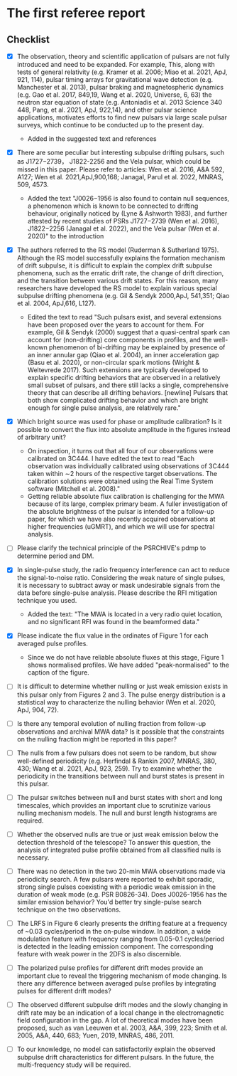 # The first referee report

## Checklist

* [x] The observation, theory and scientific application of pulsars are not fully introduced and need to be expanded. For example, This, along with tests of general relativity (e.g. Kramer et al. 2006; Miao et al. 2021, ApJ, 921, 114), pulsar timing arrays for gravitational wave detection (e.g. Manchester et al. 2013), pulsar braking and magnetospheric dynamics (e.g. Gao et al. 2017, 849,19, Wang et al. 2020, Universe, 6, 63) the neutron star equation of state (e.g. Antoniadis et al. 2013 Science 340 448, Pang, et al. 2021, ApJ, 922,14), and other pulsar science applications, motivates efforts to find new pulsars via large scale pulsar surveys, which continue to be conducted up to the present day.

  * Added in the suggested text and references

* [x] There are some peculiar but interesting subpulse drifting pulsars, such as J1727−2739， J1822-2256 and the Vela pulsar, which could be missed in this paper. Please refer to articles: Wen et al. 2016, A&A 592, A127; Wen et al. 2021,ApJ,900,168; Janagal, Parul et al. 2022, MNRAS, 509, 4573.

  * Added the text "J0026−1956 is also found to contain null sequences, a phenomenon which is known to be connected to drifting behaviour, originally noticed by (Lyne & Ashworth 1983), and further attested by recent studies of PSRs J1727−2739 (Wen et al. 2016), J1822−2256 (Janagal et al. 2022), and the Vela pulsar (Wen et al. 2020)" to the introduction

* [x] The authors referred to the RS model (Ruderman & Sutherland 1975). Although the RS model successfully explains the formation mechanism of drift subpulse, it is difficult to explain the complex drift subpulse phenomena, such as the erratic drift rate, the change of drift direction, and the transition between various drift states. For this reason, many researchers have developed the RS model to explain various special subpulse drifting phenomena (e.g. Gil & Sendyk 2000,ApJ, 541,351; Qiao et al. 2004, ApJ,616, L127).

  * Edited the text to read "Such pulsars exist, and several extensions have been proposed over the years to account for them. For example, Gil & Sendyk (2000) suggest that a quasi-central spark can account for (non-drifting) core components in profiles, and the well-known phenomenon of bi-drifting may be explained by presence of an inner annular gap (Qiao et al. 2004), an inner acceleration gap (Basu et al. 2020), or non-circular spark motions (Wright & Weltevrede 2017). Such extensions are typically developed to explain specific drifting behaviors that are observed in a relatively small subset of pulsars, and there still lacks a single, comprehensive theory that can describe all drifting behaviors. [newline] Pulsars that both show complicated drifting behavior and which are bright enough for single pulse analysis, are relatively rare."

* [x] Which bright source was used for phase or amplitude calibration? Is it possible to convert the flux into absolute amplitude in the figures instead of arbitrary unit?

  * On inspection, it turns out that all four of our observations were calibrated on 3C444. I have edited the text to read "Each observation was individually calibrated using observations of 3C444 taken within ∼2 hours of the respective target observations. The calibration solutions were obtained using the Real Time System software (Mitchell et al. 2008)."
  * Getting reliable absolute flux calibration is challenging for the MWA because of its large, complex primary beam. A fuller investigation of the absolute brightness of the pulsar is intended for a follow-up paper, for which we have also recently acquired observations at higher frequencies (uGMRT), and which we will use for spectral analysis.

* [ ] Please clarify the technical principle of the PSRCHIVE's pdmp to determine period and DM.

* [x] In single-pulse study, the radio frequency interference can act to reduce the signal-to-noise ratio. Considering the weak nature of single pulses, it is necessary to subtract away or mask undesirable signals from the data before single-pulse analysis. Please describe the RFI mitigation technique you used.

  * Added the text: "The MWA is located in a very radio quiet location, and no significant RFI was found in the
beamformed data."

* [x] Please indicate the flux value in the ordinates of Figure 1 for each averaged pulse profiles.

  * Since we do not have reliable absolute fluxes at this stage, Figure 1 shows normalised profiles. We have added "peak-normalised" to the caption of the figure.

* [ ] It is difficult to determine whether nulling or just weak emission exists in this pulsar only from Figures 2 and 3. The pulse energy distribution is a statistical way to characterize the nulling behavior (Wen et al. 2020, ApJ, 904, 72).

* [ ] Is there any temporal evolution of nulling fraction from follow-up observations and archival MWA data? Is it possible that the constraints on the nulling fraction might be reported in this paper?

* [ ] The nulls from a few pulsars does not seem to be random, but show well-defined periodicity (e.g. Herfindal & Rankin 2007, MNRAS, 380, 430; Wang et al. 2021, ApJ, 923, 259). Try to examine whether the periodicity in the transitions between null and burst states is present in this pulsar.

* [ ] The pulsar switches between null and burst states with short and long timescales, which provides an important clue to scrutinize various nulling mechanism models. The null and burst length histograms are required.

* [ ] Whether the observed nulls are true or just weak emission below the detection threshold of the telescope? To answer this question, the analysis of integrated pulse profile obtained from all classified nulls is necessary.

* [ ] There was no detection in the two 20-min MWA observations made via periodicity search. A few pulsars were reported to exhibit sporadic, strong single pulses coexisting with a periodic weak emission in the duration of weak mode (e.g. PSR B0826-34). Does J0026-1956 has the similar emission behavior? You'd better try single-pulse search technique on the two observations.

* [ ] The LRFS in Figure 6 clearly presents the drifting feature at a frequency of ~0.03 cycles/period in the on-pulse window. In addition, a wide modulation feature with frequency ranging from 0.05-0.1 cycles/period is detected in the leading emission component. The corresponding feature with weak power in the 2DFS is also discernible.

* [ ] The polarized pulse profiles for different drift modes provide an important clue to reveal the triggering mechanism of mode changing. Is there any difference between averaged pulse profiles by integrating pulses for different drift modes?

* [ ] The observed different subpulse drift modes and the slowly changing in drift rate may be an indication of a local change in the electromagnetic field configuration in the gap. A lot of theoretical modes have been proposed, such as van Leeuwen et al. 2003, A&A, 399, 223; Smith et al. 2005, A&A, 440, 683; Yuen, 2019, MNRAS, 486, 2011.

* [ ] To our knowledge, no model can satisfactorily explain the observed subpulse drift characteristics for different pulsars. In the future, the multi-frequency study will be required.
